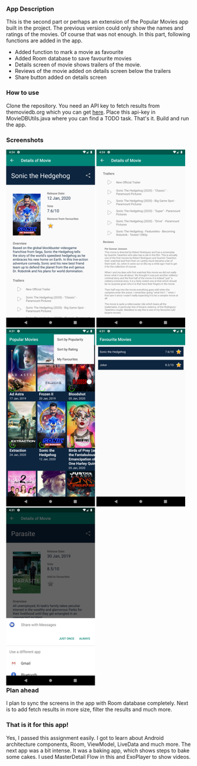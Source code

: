 ### App Description
This is the second part or perhaps an extension of the Popular Movies app built in the project. The previous version could only show the names and ratings of the movies. Of course that was not enough. In this part, following functions are added in the app.
<ul>
	<li>Added function to mark a movie as favourite</ll>	
	<li>Added Room database to save favourite movies</li>
	<li>Details screen of movie shows trailers of the movie.</li>
	<li>Reviews of the movie added on details screen below the trailers</li>
	<li>Share button added on details screen</li>
</ul>

### How to use
Clone the repository. You need an API key to fetch results from themoviedb.org which you can get [here](https://developers.themoviedb.org/3). Place this api-key in MovieDBUtils.java where you can find a TODO task. That's it. Build and run the app.

### Screenshots
<div style="float: left;">
	<img src="./screenshots/1.png" width="240px" height="480px"/>
	<img src="./screenshots/2.png" width="240px" height="480px"/>
	<img src="./screenshots/3.png" width="240px" height="480px"/>
	<img src="./screenshots/4.png" width="240px" height="480px"/>
	<img src="./screenshots/5.png" width="240px" height="480px"/>
</div>

### Plan ahead
I plan to sync the screens in the app with Room database completely. Next is to add fetch results in more size, filter the results and much more. 

### That is it for this app!
Yes, I passed this assignment easily. I got to learn about Android architecture components, Room, ViewModel, LiveData and much more. The next app was a bit intense. It was a baking app, which shows steps to bake some cakes. I used MasterDetail Flow in this and ExoPlayer to show videos. 